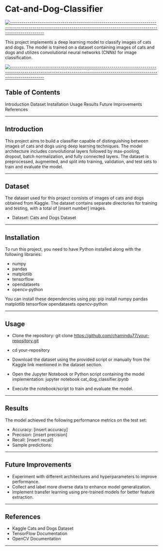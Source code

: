 # Cat-and-Dog-Classifier

[![-----------------------------------------------------------------------------------------------------------------------------------------------------------------------------](https://raw.githubusercontent.com/andreasbm/readme/master/assets/lines/aqua.png)](https://github.com/BaseMax?tab=repositories)

This project implements a deep learning model to classify images of cats and dogs. The model is trained on a dataset containing images of cats and dogs and utilizes convolutional neural networks (CNNs) for image classification.

[![-----------------------------------------------------------------------------------------------------------------------------------------------------------------------------](https://raw.githubusercontent.com/andreasbm/readme/master/assets/lines/aqua.png)](https://github.com/BaseMax?tab=repositories)

## Table of Contents

Introduction
Dataset
Installation
Usage
Results
Future Improvements
References

---

## Introduction
This project aims to build a classifier capable of distinguishing between images of cats and dogs using deep learning techniques. The model architecture includes convolutional layers followed by max-pooling, dropout, batch normalization, and fully connected layers. The dataset is preprocessed, augmented, and split into training, validation, and test sets to train and evaluate the model.

---

## Dataset
The dataset used for this project consists of images of cats and dogs obtained from Kaggle. The dataset contains separate directories for training and testing, with a total of [insert number] images.

- Dataset: Cats and Dogs Dataset

---

## Installation
To run this project, you need to have Python installed along with the following libraries:

- numpy
- pandas
- matplotlib
- tensorflow
- opendatasets
- opencv-python

You can install these dependencies using pip: pip install numpy pandas matplotlib tensorflow opendatasets opencv-python

---

## Usage
- Clone the repository: git clone https://github.com/chamindu77/your-repository.git 
- cd your-repository

- Download the dataset using the provided script or manually from the Kaggle link mentioned in the dataset section.

- Open the Jupyter Notebook or Python script containing the model implementation: jupyter notebook cat_dog_classifier.ipynb

- Execute the notebook/script to train and evaluate the model.

---

## Results
The model achieved the following performance metrics on the test set:

- Accuracy: [insert accuracy]
- Precision: [insert precision]
- Recall: [insert recall]
- Sample predictions:

---

## Future Improvements
- Experiment with different architectures and hyperparameters to improve performance.
- Collect and label more diverse data to enhance model generalization.
- Implement transfer learning using pre-trained models for better feature extraction.

---

## References
- Kaggle Cats and Dogs Dataset
- TensorFlow Documentation
- OpenCV Documentation

---

